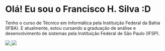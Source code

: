 <h1> Olá! Eu sou o Francisco H. Silva :D </h1>
<p>
  Tenho o curso de Técnico em Informática pela Instituição Federal da Bahia (IFBA). E atualmente, estou cursando a graduação de análise e desenvolvimento de sistemas pela Instituição Federal de São Paulo (IFSP).
</p>
<div>
   <a href="https://discord.gg/4WnWYJPt" target="_blank">
     <img src="https://img.shields.io/badge/Discord-7289DA?style=for-the-badge&logo=discord&logoColor=white" target="_blank">
   </a> 
  <a href = "mailto:franciscohenriqueneto079@gmail.com">
    <img src="https://img.shields.io/badge/-Gmail-%23333?style=for-the-badge&logo=gmail&logoColor=white" target="_blank">
  </a>
</div>
